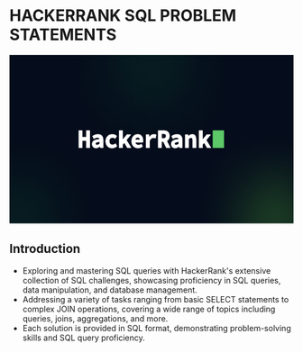 # HACKERRANK SQL PROBLEM STATEMENTS 

<img src="https://github.com/RadhikaDeshpande1010/HackerRank-SQL/blob/main/hackerrank.png" height="300" width="1200">

## Introduction
* Exploring and mastering SQL queries with HackerRank's extensive collection of SQL challenges, showcasing proficiency in SQL queries, data manipulation, and database management.
* Addressing a variety of tasks ranging from basic SELECT statements to complex JOIN operations, covering a wide range of topics including queries, joins, aggregations, and more.
* Each solution is provided in SQL format, demonstrating problem-solving skills and SQL query proficiency.
